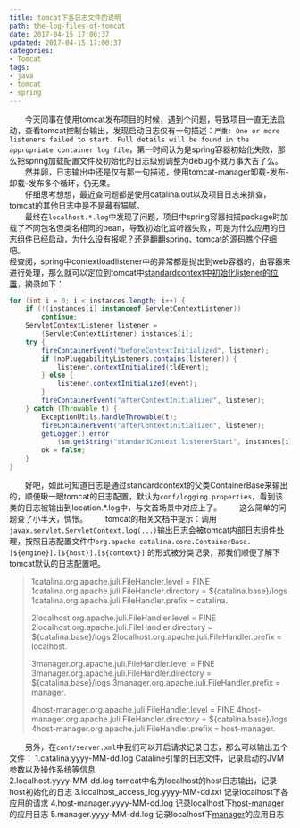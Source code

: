 ```yaml
---
title: tomcat下各日志文件的说明
path: the-log-files-of-tomcat
date: 2017-04-15 17:00:37
updated: 2017-04-15 17:00:37
categories:
- Tomcat
tags:
- java
- tomcat
- spring
---
```


&emsp;&emsp;今天同事在使用tomcat发布项目的时候，遇到个问题，导致项目一直无法启动，查看tomcat控制台输出，发现启动日志仅有一句描述：`严重: One or more listeners failed to start. Full details will be found in the appropriate container log file`，第一时间认为是spring容器初始化失败，那么把spring加载配置文件及初始化的日志级别调整为debug不就万事大吉了么。<!--more-->
&emsp;&emsp;然并卵，日志输出中还是仅有那一句描述，使用tomcat-manager卸载-发布-卸载-发布多个循环，仍无果。  
&emsp;&emsp;仔细思考想想，最近查问题都是使用catalina.out以及项目日志来排查，tomcat的其他日志中是不是藏有猫腻。  
&emsp;&emsp;最终在`localhost.*.log`中发现了问题，项目中spring容器扫描package时加载了不同包名但类名相同的bean，导致初始化监听器失败，可是为什么应用的日志组件已经启动，为什么没有报呢？还是翻翻spring、tomcat的源码瞧个仔细吧。  
经查阅，spring中contextloadlistener中的异常都是抛出到web容器的，由容器来进行处理，那么就可以定位到tomcat中[standardcontext中初始化listener的位置](http://svn.apache.org/repos/asf/tomcat/tc8.5.x/trunk/java/org/apache/catalina/core/StandardContext.java)，摘录如下：  
    
``` java
for (int i = 0; i < instances.length; i++) {
    if (!(instances[i] instanceof ServletContextListener))
        continue;
    ServletContextListener listener =
        (ServletContextListener) instances[i];
    try {
        fireContainerEvent("beforeContextInitialized", listener);
        if (noPluggabilityListeners.contains(listener)) {
            listener.contextInitialized(tldEvent);
        } else {
            listener.contextInitialized(event);
        }
        fireContainerEvent("afterContextInitialized", listener);
    } catch (Throwable t) {
        ExceptionUtils.handleThrowable(t);
        fireContainerEvent("afterContextInitialized", listener);
        getLogger().error
            (sm.getString("standardContext.listenerStart", instances[i].getClass().getName()), t);
        ok = false;
    }
}
```
&emsp;&emsp;好吧，如此可知道日志是通过standardcontext的父类ContainerBase来输出的，顺便瞅一眼tomcat的日志配置，默认为`conf/logging.properties`，看到该类的日志被输出到location.*.log中，与文首场景中对应上了。
&emsp;&emsp;这么简单的问题查了小半天，惆怅。
&emsp;&emsp;tomcat的相关文档中提示：调用`javax.servlet.ServletContext.log(...)`输出日志会被tomcat内部日志组件处理，按照日志配置文件中`org.apache.catalina.core.ContainerBase.[${engine}].[${host}].[${context}]` 的形式被分类记录，那我们顺便了解下tomcat默认的日志配置吧。
    
    
>1catalina.org.apache.juli.FileHandler.level = FINE
>1catalina.org.apache.juli.FileHandler.directory = ${catalina.base}/logs
>1catalina.org.apache.juli.FileHandler.prefix = catalina.
>
>2localhost.org.apache.juli.FileHandler.level = FINE
>2localhost.org.apache.juli.FileHandler.directory = ${catalina.base}/logs
>2localhost.org.apache.juli.FileHandler.prefix = localhost.
>
>3manager.org.apache.juli.FileHandler.level = FINE
>3manager.org.apache.juli.FileHandler.directory = ${catalina.base}/logs
>3manager.org.apache.juli.FileHandler.prefix = manager.
>
>4host-manager.org.apache.juli.FileHandler.level = FINE
>4host-manager.org.apache.juli.FileHandler.directory = ${catalina.base}/logs
>4host-manager.org.apache.juli.FileHandler.prefix = host-manager.
>    

&emsp;&emsp;另外，在`conf/server.xml`中我们可以开启请求记录日志，那么可以输出五个文件：
1.catalina.yyyy-MM-dd.log  Cataline引擎的日志文件，记录启动的JVM参数以及操作系统等信息  
2.localhost.yyyy-MM-dd.log  tomcat中名为localhost的host日志输出，记录host初始化的日志
3.localhost_access_log.yyyy-MM-dd.txt  记录localhost下各应用的请求
4.host-manager.yyyy-MM-dd.log  记录localhost下[host-manager](http://tomcat.apache.org/tomcat-8.5-doc/host-manager-howto.html)的应用日志
5.manager.yyyy-MM-dd.log  记录localhost下[manager](http://tomcat.apache.org/tomcat-8.5-doc/manager-howto.html)的应用日志